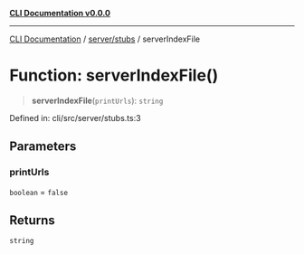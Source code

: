 [**CLI Documentation v0.0.0**](../../../README.md)

***

[CLI Documentation](../../../modules.md) / [server/stubs](../README.md) / serverIndexFile

# Function: serverIndexFile()

> **serverIndexFile**(`printUrls`): `string`

Defined in: cli/src/server/stubs.ts:3

## Parameters

### printUrls

`boolean` = `false`

## Returns

`string`
